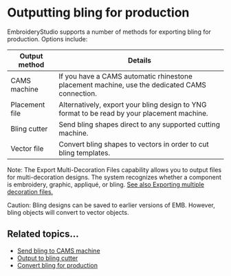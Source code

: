 # Outputting bling for production

EmbroideryStudio supports a number of methods for exporting bling for production. Options include:

| Output method  | Details                                                                                       |
| -------------- | --------------------------------------------------------------------------------------------- |
| CAMS machine   | If you have a CAMS automatic rhinestone placement machine, use the dedicated CAMS connection. |
| Placement file | Alternatively, export your bling design to YNG format to be read by your placement machine.   |
| Bling cutter   | Send bling shapes direct to any supported cutting machine.                                    |
| Vector file    | Convert bling shapes to vectors in order to cut bling templates.                              |

Note: The Export Multi-Decoration Files capability allows you to output files for multi-decoration designs. The system recognizes whether a component is embroidery, graphic, appliqué, or bling. [See also Exporting multiple decoration files.](Exporting_multiple_decoration_files)

Caution: Bling designs can be saved to earlier versions of EMB. However, bling objects will convert to vector objects.

## Related topics...

- [Send bling to CAMS machine](Send_bling_to_CAMS_machine)
- [Output to bling cutter](Output_to_bling_cutter)
- [Convert bling for production](Convert_bling_for_production)
